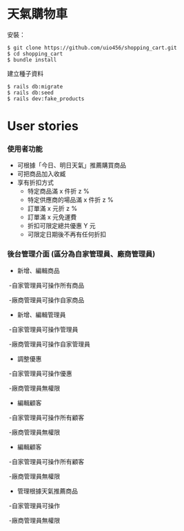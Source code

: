 # 天氣購物車

安裝：

```
$ git clone https://github.com/uio456/shopping_cart.git
$ cd shopping_cart
$ bundle install
```

建立種子資料

```
$ rails db:migrate
$ rails db:seed
$ rails dev:fake_products
```

# User stories

### 使用者功能

- 可根據「今日、明日天氣」推薦購買商品
- 可把商品加入收臧
- 享有折扣方式
  - 特定商品滿 x 件折 z %
  - 特定供應商的場品滿 x 件折 z %
  - 訂單滿 x 元折 z %
  - 訂單滿 x 元免運費
  - 折扣可限定總共優惠 Y 元
  - 可限定日期後不再有任何折扣

### 後台管理介面 (區分為自家管理員、廠商管理員)

- 新增、編輯商品

​        -自家管理員可操作所有商品

​        -廠商管理員可操作自家商品

- 新增、編輯管理員

​        -自家管理員可操作管理員

​        -廠商管理員可操作自家管理員

- 調整優惠

​        -自家管理員可操作優惠

​        -廠商管理員無權限

- 編輯顧客

​        -自家管理員可操作所有顧客

​        -廠商管理員無權限

- 編輯顧客

​        -自家管理員可操作所有顧客

​        -廠商管理員無權限

- 管理根據天氣推薦商品

​        -自家管理員可操作

​        -廠商管理員無權限